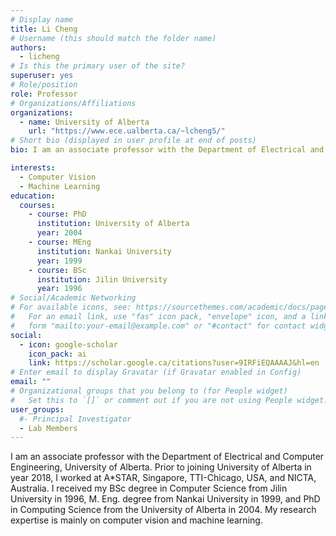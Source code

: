 ```yaml
---
# Display name
title: Li Cheng
# Username (this should match the folder name)
authors:
  - licheng
# Is this the primary user of the site?
superuser: yes
# Role/position
role: Professor
# Organizations/Affiliations
organizations:
  - name: University of Alberta
    url: "https://www.ece.ualberta.ca/~lcheng5/"
# Short bio (displayed in user profile at end of posts)
bio: I am an associate professor with the Department of Electrical and Computer Engineering, University of Alberta. I also hold an adjunct position with A*STAR, Singapore, where I have led a group in Machine Learning for Bioimage Analysis at the Bioinformatics Institute. Prior to joining University of Alberta in year 2018, I worked at A*STAR, Singapore, TTI-Chicago, USA, and NICTA, Australia. I received my BSc degree in Computer Science from Jilin University in 1996, M. Eng. degree from Nankai University in 1999, and PhD in Computing Science from the University of Alberta in 2004. My research expertise is mainly on computer vision and machine learning.

interests:
  - Computer Vision
  - Machine Learning
education:
  courses:
    - course: PhD
      institution: University of Alberta
      year: 2004
    - course: MEng
      institution: Nankai University
      year: 1999
    - course: BSc
      institution: Jilin University
      year: 1996
# Social/Academic Networking
# For available icons, see: https://sourcethemes.com/academic/docs/page-builder/#icons
#   For an email link, use "fas" icon pack, "envelope" icon, and a link in the
#   form "mailto:your-email@example.com" or "#contact" for contact widget.
social:
  - icon: google-scholar
    icon_pack: ai
    link: https://scholar.google.ca/citations?user=9IRFiEQAAAAJ&hl=en
# Enter email to display Gravatar (if Gravatar enabled in Config)
email: ""
# Organizational groups that you belong to (for People widget)
#   Set this to `[]` or comment out if you are not using People widget.
user_groups:
  #- Principal Investigator
  - Lab Members
---
```


I am an associate professor with the Department of Electrical and Computer Engineering, University of Alberta. Prior to joining University of Alberta in year 2018, I worked at A\*STAR, Singapore, TTI-Chicago, USA, and NICTA, Australia. I received my BSc degree in Computer Science from Jilin University in 1996, M. Eng. degree from Nankai University in 1999, and PhD in Computing Science from the University of Alberta in 2004. My research expertise is mainly on computer vision and machine learning.
